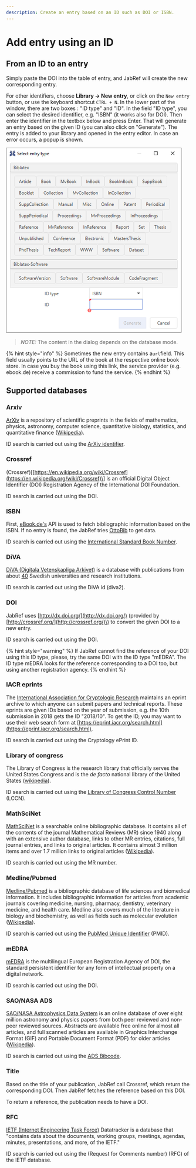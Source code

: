 ```yaml
---
description: Create an entry based on an ID such as DOI or ISBN.
---
```


# Add entry using an ID

## From an ID to an entry

Simply paste the DOI into the table of entry, and JabRef will create the new corresponding entry.

For other identifiers, choose **Library → New entry**, or click on the `New entry` button, or use the keyboard shortcut `CTRL + N`. In the lower part of the window, there are two boxes : "ID type" and "ID". In the field "ID type", you can select the desired identifier, e.g. "ISBN" \(it works also for DOI\). Then enter the identifier in the textbox below and press Enter. That will generate an entry based on the given ID \(you can also click on "Generate"\). The entry is added to your library and opened in the entry editor. In case an error occurs, a popup is shown.

![](../.gitbook/assets/entrytype-dialog%20%281%29.png)

> _NOTE:_ The content in the dialog depends on the database mode.

{% hint style="info" %}
Sometimes the new entry contains a`url`field. This field usually points to the URL of the book at the respective online book store. In case you buy the book using this link, the service provider \(e.g. ebook.de\) receive a commission to fund the service.
{% endhint %}

## Supported databases

### Arxiv

[ArXiv](https://arxiv.org/) is a repository of scientific preprints in the fields of mathematics, physics, astronomy, computer science, quantitative biology, statistics, and quantitative finance \([Wikipedia](https://en.wikipedia.org/wiki/ArXiv)\).

ID search is carried out using the [ArXiv identifier](https://arxiv.org/help/arxiv_identifier).

### Crossref

\(Crossref\)\[[https://en.wikipedia.org/wiki/Crossref](https://en.wikipedia.org/wiki/Crossref)\] is an official Digital Object Identifier \(DOI\) Registration Agency of the International DOI Foundation.

ID search is carried out using the DOI.

### ISBN

First, [eBook.de's](https://www.ebook.de/de/) API is used to fetch bibliographic information based on the ISBN. If no entry is found, the JabRef tries [OttoBib](https://www.ottobib.com/) to get data.

ID search is carried out using the [International Standard Book Number](https://en.wikipedia.org/wiki/International_Standard_Book_Number).

### DiVA

[DiVA \(Digitala Vetenskapliga Arkivet\)](https://info.diva-portal.org/about-diva/) is a database with publications from about [40](https://www.diva-portal.org/smash/aboutdiva.jsf) Swedish universities and research institutions.

ID search is carried out using the DiVA id \(diva2\).

### DOI

JabRef uses [http://dx.doi.org/](http://dx.doi.org/) \(provided by [http://crossref.org/](http://crossref.org/)\) to convert the given DOI to a new entry.

ID search is carried out using the DOI.

{% hint style="warning" %}
If JabRef cannot find the reference of your DOI using this ID type, please, try the same DOI with the ID type "mEDRA". The ID type mEDRA looks for the reference corresponding to a DOI too, but using another registration agency.
{% endhint %}

### IACR eprints

The [International Association for Cryptologic Research](https://www.iacr.org/) maintains an eprint archive to which anyone can submit papers and technical reports. These eprints are given IDs based on the year of submission, e.g. the 10th submission in 2018 gets the ID "2018/10". To get the ID, you may want to use their web search form at [https://eprint.iacr.org/search.html](https://eprint.iacr.org/search.html).

ID search is carried out using the Cryptology ePrint ID.

### Library of congress

The Library of Congress is the research library that officially serves the United States Congress and is the _de facto_ national library of the United States \([wikipedia](https://en.wikipedia.org/wiki/Library_of_Congress)\).

ID search is carried out using the [Library of Congress Control Number](https://en.wikipedia.org/wiki/Library_of_Congress_Control_Number) \(LCCN\).

### MathSciNet

[MathSciNet](http://www.ams.org/mathscinet/) is a searchable online bibliographic database. It contains all of the contents of the journal Mathematical Reviews \(MR\) since 1940 along with an extensive author database, links to other MR entries, citations, full journal entries, and links to original articles. It contains almost 3 million items and over 1.7 million links to original articles \([Wikipedia](https://en.wikipedia.org/wiki/MathSciNet)\).

ID search is carried out using the MR number.

### Medline/Pubmed

[Medline/Pubmed](https://www.nlm.nih.gov/bsd/medline.html) is a bibliographic database of life sciences and biomedical information. It includes bibliographic information for articles from academic journals covering medicine, nursing, pharmacy, dentistry, veterinary medicine, and health care. Medline also covers much of the literature in biology and biochemistry, as well as fields such as molecular evolution \([Wikipedia](https://en.wikipedia.org/wiki/MEDLINE)\).

ID search is carried out using the [PubMed Unique Identifier](https://www.nlm.nih.gov/bsd/mms/medlineelements.html#pmid) \(PMID\).

### mEDRA

[mEDRA](https://www.medra.org/) is the multilingual European Registration Agency of DOI, the standard persistent identifier for any form of intellectual property on a digital network.

ID search is carried out using the DOI.

### SAO/NASA ADS

[SAO/NASA Astrophysics Data System](http://www.adsabs.harvard.edu/) is an online database of over eight million astronomy and physics papers from both peer reviewed and non-peer reviewed sources. Abstracts are available free online for almost all articles, and full scanned articles are available in Graphics Interchange Format \(GIF\) and Portable Document Format \(PDF\) for older articles \([Wikipedia](https://en.wikipedia.org/wiki/Astrophysics_Data_System)\).

ID search is carried out using the [ADS Bibcode](http://adsabs.github.io/help/actions/bibcode).

### Title

Based on the title of your publication, JabRef call Crossref, which return the corresponding DOI. Then JabRef fetches the reference based on this DOI.

To return a reference, the publication needs to have a DOI.

### **RFC**

[IETF \(Internet Engineering Task Force\)](https://datatracker.ietf.org/) Datatracker is a database that "contains data about the documents, working groups, meetings, agendas, minutes, presentations, and more, of the IETF."

ID search is carried out using the \(Request for Comments number\) \(RFC\) of the IETF database.


